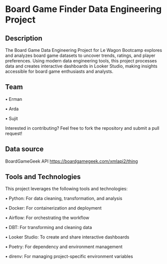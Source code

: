 # Board Game Finder Data Engineering Project

## Description

The Board Game Data Engineering Project for Le Wagon Bootcamp explores and analyzes board game datasets to uncover trends, ratings, and player preferences. Using modern data engineering tools, this project processes data and creates interactive dashboards in Looker Studio, making insights accessible for board game enthusiasts and analysts.

## Team

  •	Erman
  
  •	Arda
  
  •	Sujit

Interested in contributing? Feel free to fork the repository and submit a pull request!

## Data source

BoardGameGeek API https://boardgamegeek.com/xmlapi2/thing

## Tools and Technologies

This project leverages the following tools and technologies:

  •	Python: For data cleaning, transformation, and analysis

  •	Docker: For containerization and deployment

  •	Airflow: For orchestrating the workflow

  •	DBT: For transforming and cleaning data

  •	Looker Studio: To create and share interactive dashboards

  •	Poetry: For dependency and environment management

  •	direnv: For managing project-specific environment variables


